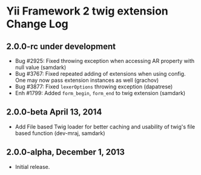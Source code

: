 Yii Framework 2 twig extension Change Log
=========================================

2.0.0-rc under development
--------------------------

- Bug #2925: Fixed throwing exception when accessing AR property with null value (samdark)
- Bug #3767: Fixed repeated adding of extensions when using config. One may now pass extension instances as well (grachov)
- Bug #3877: Fixed `lexerOptions` throwing exception (dapatrese)
- Enh #1799: Added `form_begin`, `form_end` to twig extension (samdark)

2.0.0-beta April 13, 2014
-------------------------

- Add File based Twig loader for better caching and usability of twig's file based function (dev-mraj, samdark)

2.0.0-alpha, December 1, 2013
-----------------------------

- Initial release.

